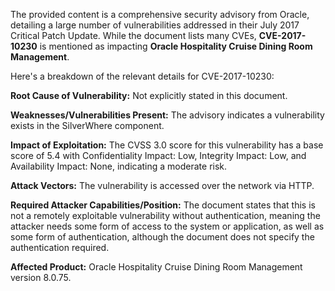 The provided content is a comprehensive security advisory from Oracle, detailing a large number of vulnerabilities addressed in their July 2017 Critical Patch Update. While the document lists many CVEs, **CVE-2017-10230** is mentioned as impacting **Oracle Hospitality Cruise Dining Room Management**.

Here's a breakdown of the relevant details for CVE-2017-10230:

**Root Cause of Vulnerability:** Not explicitly stated in this document.

**Weaknesses/Vulnerabilities Present:** The advisory indicates a vulnerability exists in the SilverWhere component.

**Impact of Exploitation:**  The CVSS 3.0 score for this vulnerability has a base score of 5.4 with Confidentiality Impact: Low, Integrity Impact: Low, and Availability Impact: None, indicating a moderate risk.

**Attack Vectors:** The vulnerability is accessed over the network via HTTP.

**Required Attacker Capabilities/Position:** The document states that this is not a remotely exploitable vulnerability without authentication, meaning the attacker needs some form of access to the system or application, as well as some form of authentication, although the document does not specify the authentication required.

**Affected Product:** Oracle Hospitality Cruise Dining Room Management version 8.0.75.